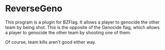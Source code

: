 # ReverseGeno

This program is a plugin for BZFlag. It allows a player to genocide the other team by being shot. This is the opposite of the Genocide flag, which allows a player to genocide the other team by shooting one of them.

Of course, team kills aren't good either way.
